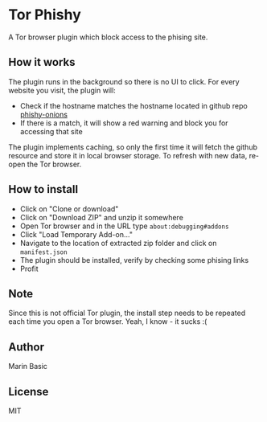 # Tor Phishy

A Tor browser plugin which block access to the phising site.

## How it works

The plugin runs in the background so there is no UI to click.
For every website you visit, the plugin will:

- Check if the hostname matches the hostname located in github repo [phishy-onions](https://github.com/DarkDotFail/phishy-onions)
- If there is a match, it will show a red warning and block you for accessing that site

The plugin implements caching, so only the first time it will fetch the github resource and store it in local browser storage.
To refresh with new data, re-open the Tor browser.

## How to install

- Click on "Clone or download"
- Click on "Download ZIP" and unzip it somewhere
- Open Tor browser and in the URL type ``about:debugging#addons``
- Click "Load Temporary Add-on..."
- Navigate to the location of extracted zip folder and click on ``manifest.json``
- The plugin should be installed, verify by checking some phising links
- Profit

## Note

Since this is not official Tor plugin, the install step needs to be repeated each time you open a Tor browser.
Yeah, I know - it sucks :(

## Author

Marin Basic

## License

MIT
